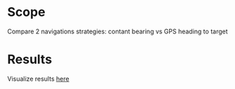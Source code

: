 Scope
=====

Compare 2 navigations strategies: contant bearing vs GPS heading to target

Results
=======

Visualize results [here](src/main/html/index.html)